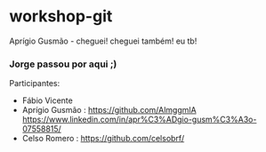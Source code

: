 # workshop-git

Aprígio Gusmão - cheguei!
cheguei também!
eu tb!

### Jorge passou por aqui ;)


Participantes:
- Fábio Vicente
- Aprígio Gusmão : https://github.com/AlmggmlA
https://www.linkedin.com/in/apr%C3%ADgio-gusm%C3%A3o-07558815/
- Celso Romero : https://github.com/celsobrf/